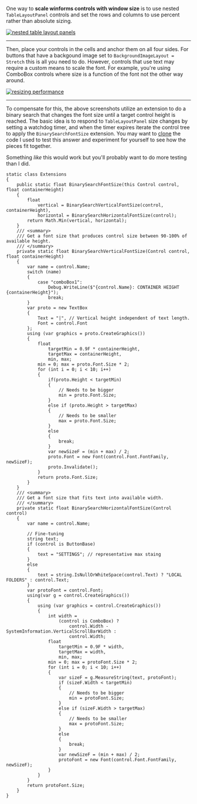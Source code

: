 One way to **scale winforms controls with window size** is to use nested `TableLayoutPanel` controls and set the rows and columns to use percent rather than absolute sizing.

[![nested table layout panels][1]][1]

***

Then, place your controls in the cells and anchor them on all four sides. For buttons that have a backgound image set to `BackgroundImageLayout = Stretch` this is all you need to do. However, controls that use text may require a custom means to scale the font. For example, you're using ComboBox controls where size is a function of the font not the other way around.

[![resizing performance][2]][2]

***
To compensate for this, the above screenshots utilize an extension to do a binary search that changes the font size until a target control height is reached. The basic idea is to respond to `TableLayoutPanel` size changes by setting a watchdog timer, and when the timer expires iterate the control tree to apply the `BinarySearchFontSize` extension. You may want to [clone](https://github.com/IVSoftware/scaling-controls-globally.git) the code I used to test this answer and experiment for yourself to see how the pieces fit together. 

Something _like_ this would work but you'll probably want to do more testing than I did.

    static class Extensions
    {
        public static float BinarySearchFontSize(this Control control, float containerHeight)
        {
            float
                vertical = BinarySearchVerticalFontSize(control, containerHeight),
                horizontal = BinarySearchHorizontalFontSize(control);
            return Math.Min(vertical, horizontal);
        }
        /// <summary>
        /// Get a font size that produces control size between 90-100% of available height.
        /// </summary>
        private static float BinarySearchVerticalFontSize(Control control, float containerHeight)
        {
            var name = control.Name;
            switch (name)
            {
                case "comboBox1":
                    Debug.WriteLine($"{control.Name}: CONTAINER HEIGHT {containerHeight}");
                    break;
            }
            var proto = new TextBox
            {
                Text = "|", // Vertical height independent of text length.
                Font = control.Font
            };
            using (var graphics = proto.CreateGraphics())
            {
                float
                    targetMin = 0.9F * containerHeight,
                    targetMax = containerHeight,
                    min, max;
                min = 0; max = proto.Font.Size * 2;
                for (int i = 0; i < 10; i++)
                {
                    if(proto.Height < targetMin)
                    {
                        // Needs to be bigger
                        min = proto.Font.Size;
                    }
                    else if (proto.Height > targetMax)
                    {
                        // Needs to be smaller
                        max = proto.Font.Size;
                    }
                    else
                    {
                        break;
                    }
                    var newSizeF = (min + max) / 2;
                    proto.Font = new Font(control.Font.FontFamily, newSizeF);
                    proto.Invalidate();
                }
                return proto.Font.Size;
            }
        }
        /// <summary>
        /// Get a font size that fits text into available width.
        /// </summary>
        private static float BinarySearchHorizontalFontSize(Control control)
        {
            var name = control.Name;

            // Fine-tuning
            string text;
            if (control is ButtonBase)
            {
                text = "SETTINGS"; // representative max staing
            }
            else
            {
                text = string.IsNullOrWhiteSpace(control.Text) ? "LOCAL FOLDERS" : control.Text;
            }
            var protoFont = control.Font;
            using(var g = control.CreateGraphics())
            {
                using (var graphics = control.CreateGraphics())
                {
                    int width =
                        (control is ComboBox) ?
                            control.Width - SystemInformation.VerticalScrollBarWidth :
                            control.Width;
                    float
                        targetMin = 0.9F * width,
                        targetMax = width,
                        min, max;
                    min = 0; max = protoFont.Size * 2;
                    for (int i = 0; i < 10; i++)
                    {
                        var sizeF = g.MeasureString(text, protoFont);
                        if (sizeF.Width < targetMin)
                        {
                            // Needs to be bigger
                            min = protoFont.Size;
                        }
                        else if (sizeF.Width > targetMax)
                        {
                            // Needs to be smaller
                            max = protoFont.Size;
                        }
                        else
                        {
                            break;
                        }
                        var newSizeF = (min + max) / 2;
                        protoFont = new Font(control.Font.FontFamily, newSizeF);
                    }
                }
            }
            return protoFont.Size;
        }
    }


  [1]: https://i.stack.imgur.com/Rnktd.png
  [2]: https://i.stack.imgur.com/3sAfo.jpg